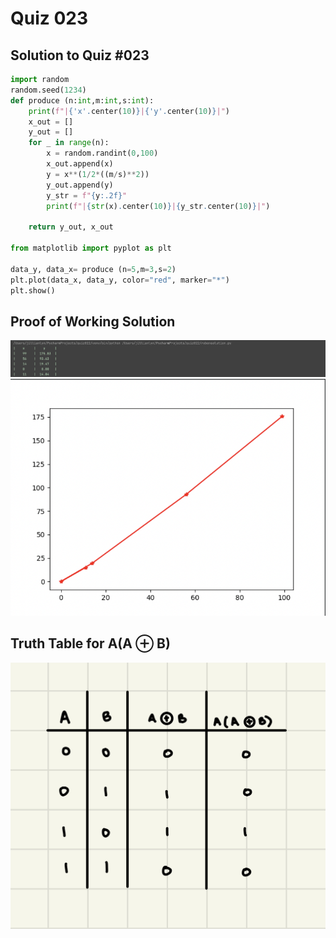 # Quiz 023

## Solution to Quiz #023

```.py
import random
random.seed(1234)
def produce (n:int,m:int,s:int):
    print(f"|{'x'.center(10)}|{'y'.center(10)}|")
    x_out = []
    y_out = []
    for _ in range(n):
        x = random.randint(0,100)
        x_out.append(x)
        y = x**(1/2*((m/s)**2))
        y_out.append(y)
        y_str = f"{y:.2f}"
        print(f"|{str(x).center(10)}|{y_str.center(10)}|")

    return y_out, x_out

from matplotlib import pyplot as plt

data_y, data_x= produce (n=5,m=3,s=2)
plt.plot(data_x, data_y, color="red", marker="*")
plt.show()
```

## Proof of Working Solution

![](quiz023trial.png)
![](quiz023trial2.png)

## Truth Table for A(A ⊕ B)

![](quiz023tt2.jpg)

